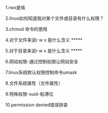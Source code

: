 1.rwx是啥

2.linux如何知道我对某个文件或目录有什么权限？ 

3.chmod 命令的使用 

4.对于文件来说r w x 是什么含义 \*\*\*\*\* 

5.对于目录来说r w x 是什么含义 \*\*\*\*\* 

6.网站权限-通过控制权限让网站安全 

7.linux系统默认权限控制命令umask  

8.文件系统属性（文件属性）

9.特殊权限-suid-粘滞位

10.permission denied错误排查

